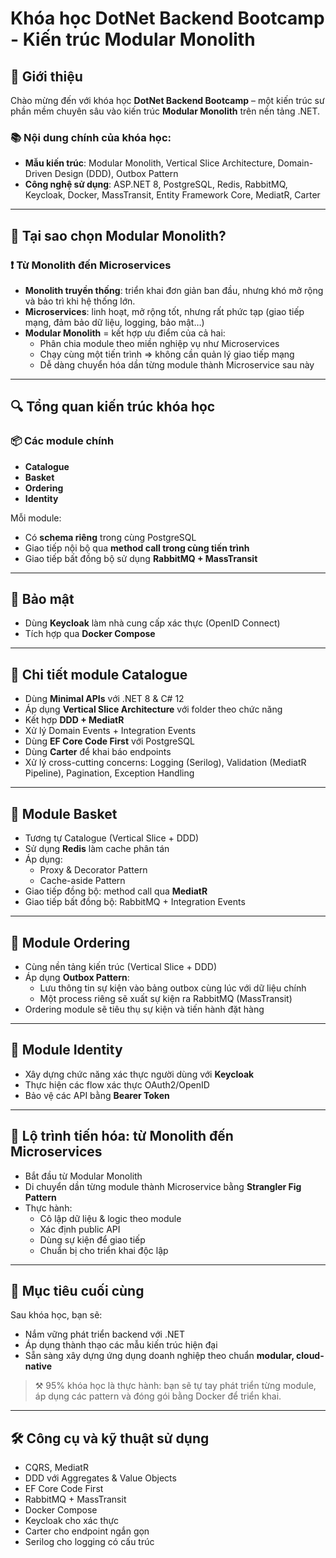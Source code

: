 # Khóa học DotNet Backend Bootcamp - Kiến trúc Modular Monolith

## 👋 Giới thiệu
Chào mừng đến với khóa học **DotNet Backend Bootcamp** – một kiến trúc sư phần mềm chuyên sâu vào kiến trúc **Modular Monolith** trên nền tảng .NET.

### 📚 Nội dung chính của khóa học:
- **Mẫu kiến trúc**: Modular Monolith, Vertical Slice Architecture, Domain-Driven Design (DDD), Outbox Pattern
- **Công nghệ sử dụng**: ASP.NET 8, PostgreSQL, Redis, RabbitMQ, Keycloak, Docker, MassTransit, Entity Framework Core, MediatR, Carter

---

## 🧱 Tại sao chọn Modular Monolith?

### ❗ Từ Monolith đến Microservices
- **Monolith truyền thống**: triển khai đơn giản ban đầu, nhưng khó mở rộng và bảo trì khi hệ thống lớn.
- **Microservices**: linh hoạt, mở rộng tốt, nhưng rất phức tạp (giao tiếp mạng, đảm bảo dữ liệu, logging, bảo mật…)
- **Modular Monolith** = kết hợp ưu điểm của cả hai:
  - Phân chia module theo miền nghiệp vụ như Microservices
  - Chạy cùng một tiến trình => không cần quản lý giao tiếp mạng
  - Dễ dàng chuyển hóa dần từng module thành Microservice sau này

---

## 🔍 Tổng quan kiến trúc khóa học

### 📦 Các module chính
- **Catalogue**
- **Basket**
- **Ordering**
- **Identity**

Mỗi module:
- Có **schema riêng** trong cùng PostgreSQL
- Giao tiếp nội bộ qua **method call trong cùng tiến trình**
- Giao tiếp bất đồng bộ sử dụng **RabbitMQ + MassTransit**

---

## 🔐 Bảo mật
- Dùng **Keycloak** làm nhà cung cấp xác thực (OpenID Connect)
- Tích hợp qua **Docker Compose**

---

## 🧪 Chi tiết module Catalogue
- Dùng **Minimal APIs** với .NET 8 & C# 12
- Áp dụng **Vertical Slice Architecture** với folder theo chức năng
- Kết hợp **DDD + MediatR**
- Xử lý Domain Events + Integration Events
- Dùng **EF Core Code First** với PostgreSQL
- Dùng **Carter** để khai báo endpoints
- Xử lý cross-cutting concerns: Logging (Serilog), Validation (MediatR Pipeline), Pagination, Exception Handling

---

## 🧪 Module Basket
- Tương tự Catalogue (Vertical Slice + DDD)
- Sử dụng **Redis** làm cache phân tán
- Áp dụng:
  - Proxy & Decorator Pattern
  - Cache-aside Pattern
- Giao tiếp đồng bộ: method call qua **MediatR**
- Giao tiếp bất đồng bộ: RabbitMQ + Integration Events

---

## 🧪 Module Ordering
- Cùng nền tảng kiến trúc (Vertical Slice + DDD)
- Áp dụng **Outbox Pattern**:
  - Lưu thông tin sự kiện vào bảng outbox cùng lúc với dữ liệu chính
  - Một process riêng sẽ xuất sự kiện ra RabbitMQ (MassTransit)
- Ordering module sẽ tiêu thụ sự kiện và tiến hành đặt hàng

---

## 🧪 Module Identity
- Xây dựng chức năng xác thực người dùng với **Keycloak**
- Thực hiện các flow xác thực OAuth2/OpenID
- Bảo vệ các API bằng **Bearer Token**

---

## 🔁 Lộ trình tiến hóa: từ Monolith đến Microservices
- Bắt đầu từ Modular Monolith
- Di chuyển dần từng module thành Microservice bằng **Strangler Fig Pattern**
- Thực hành:
  - Cô lập dữ liệu & logic theo module
  - Xác định public API
  - Dùng sự kiện để giao tiếp
  - Chuẩn bị cho triển khai độc lập

---

## 🎯 Mục tiêu cuối cùng
Sau khóa học, bạn sẽ:
- Nắm vững phát triển backend với .NET
- Áp dụng thành thạo các mẫu kiến trúc hiện đại
- Sẵn sàng xây dựng ứng dụng doanh nghiệp theo chuẩn **modular, cloud-native**

> ⚒️ 95% khóa học là thực hành: bạn sẽ tự tay phát triển từng module, áp dụng các pattern và đóng gói bằng Docker để triển khai.

---

## 🛠 Công cụ và kỹ thuật sử dụng
- CQRS, MediatR
- DDD với Aggregates & Value Objects
- EF Core Code First
- RabbitMQ + MassTransit
- Docker Compose
- Keycloak cho xác thực
- Carter cho endpoint ngắn gọn
- Serilog cho logging có cấu trúc
